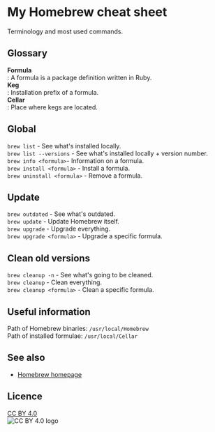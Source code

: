 # My Homebrew cheat sheet
Terminology and most used commands.

## Glossary
**Formula**   
: A formula is a package definition written in Ruby.    
**Keg**   
: Installation prefix of a formula.    
**Cellar**   
: Place where kegs are located.

## Global
`brew list` - See what's installed locally.   
`brew list --versions` - See what's installed locally + version number.   
`brew info <formula>`- Information on a formula.   
`brew install <formula>` - Install a formula.   
`brew uninstall <formula>` - Remove a formula.

## Update
`brew outdated` - See what's outdated.   
`brew update` - Update Homebrew itself.   
`brew upgrade` - Upgrade everything.   
`brew upgrade <formula>` - Upgrade a specific formula.

## Clean old versions
`brew cleanup -n` - See what's going to be cleaned.   
`brew cleanup` - Clean everything.   
`brew cleanup <formula>` - Clean a specific formula.

## Useful information
Path of Homebrew binaries: `/usr/local/Homebrew`   
Path of installed formulae: `/usr/local/Cellar`

## See also
- [Homebrew homepage](http://brew.sh)

## Licence
[CC BY 4.0](https://creativecommons.org/licenses/by/4.0/)   
![CC BY 4.0 logo](https://i.creativecommons.org/l/by/4.0/88x31.png "CC BY 4.0 logo")

